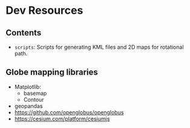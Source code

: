 # Dev Resources

## Contents

- `scripts`: Scripts for generating KML files and 2D maps for rotational path.

## Globe mapping libraries

- Matplotlib:
	- basemap
	- Contour
- geopandas
- https://github.com/openglobus/openglobus
- https://cesium.com/platform/cesiumjs